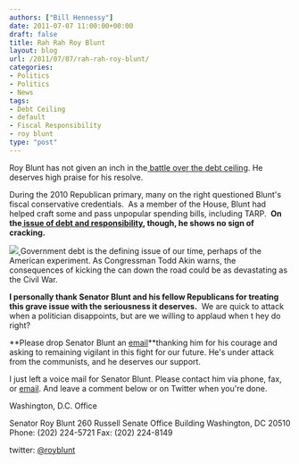 ```yaml
---
authors: ["Bill Hennessy"]
date: 2011-07-07 11:00:00+00:00
draft: false
title: Rah Rah Roy Blunt
layout: blog
url: /2011/07/07/rah-rah-roy-blunt/
categories:
- Politics
- Politics
- News
tags:
- Debt Ceiling
- default
- Fiscal Responsibility
- roy blunt
type: "post"
---
```


Roy Blunt has not given an inch in the[ battle over the debt ceiling](https://blunt.senate.gov/public/index.cfm/news?ContentRecord_id=5f89c035-3ba3-4c5b-93bd-5709588604c1). He deserves high praise for his resolve.

During the 2010 Republican primary, many on the right questioned Blunt's fiscal conservative credentials.  As a member of the House, Blunt had helped craft some and pass unpopular spending bills, including TARP.  **On the[ issue of debt and responsibility](https://ozarksfirst.com/fulltext?nxd_id=457687), though, he shows no sign of cracking.**

[![](https://hennessysview.com/wp-content/uploads/2010/07/roy_Blunt_rep_27.jpg)
](https://hennessysview.com/wp-content/uploads/2010/07/roy_Blunt_rep_27.jpg)Government debt is the defining issue of our time, perhaps of the American experiment. As Congressman Todd Akin warns, the consequences of kicking the can down the road could be as devastating as the Civil War.

**I personally thank Senator Blunt and his fellow Republicans for treating this grave issue with the seriousness it deserves.**  We are quick to attack when a politician disappoints, but are we willing to applaud when t hey do right?

**Please drop Senator Blunt an [email](https://blunt.senate.gov/public/index.cfm/contact-form?p=contact)**thanking him for his courage and asking to remaining vigilant in this fight for our future. He's under attack from the communists, and he deserves our support.

I just left a voice mail for Senator Blunt. Please contact him via phone, fax, or [email](https://blunt.senate.gov/public/index.cfm/contact). And leave a comment below or on Twitter when you're done.

Washington, D.C. Office





Senator Roy Blunt
260 Russell Senate Office Building
Washington, DC 20510
Phone: (202) 224-5721
Fax: (202) 224-8149

twitter: [@royblunt](https://twitter.com/royblunt)




